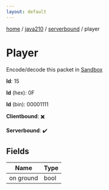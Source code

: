 ```yaml
---
layout: default
---
```


[home](/)  /  [java210](/protocol/java210)  /  [serverbound](/protocol/java210/serverbound)  /  player

# Player

Encode/decode this packet in [Sandbox](../../../sandbox/java210#Serverbound.Player)

**Id**: 15

**Id** (hex): 0F

**Id** (bin): 00001111

**Clientbound**: ✖️

**Serverbound**: ✔️

## Fields

Name | Type
---|---
on ground | bool
